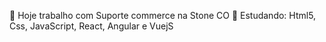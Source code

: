 🔭 Hoje trabalho com Suporte commerce na Stone CO
🌱 Estudando: Html5, Css, JavaScript, React, Angular e VuejS


